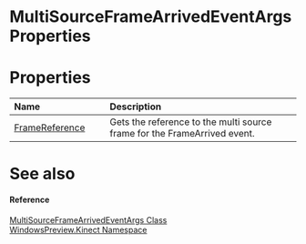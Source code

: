 MultiSourceFrameArrivedEventArgs Properties  
===========================================  

<span id="publicpropertiesSection"></span>

Properties  
==========  

<table>
<colgroup>
<col width="30%" />
<col width="60%" />
</colgroup>
<thead>
<tr class="header">
<th align="left">Name</th>
<th align="left">Description</th>
</tr>
</thead>
<tbody>
<tr class="odd">
<td align="left"><a href="Properties/FrameReference_Property.md">FrameReference</a></td>
<td align="left">Gets the reference to the multi source frame for the FrameArrived event.</td>
</tr>
</tbody>
</table>

<span id="ID4EI"></span>

See also  
========  

<span id="ID4EK"></span>
#### Reference  

[MultiSourceFrameArrivedEventArgs Class](../MultiSourceFrameArrivedEve.md)  
 [WindowsPreview.Kinect Namespace](../../Kinect.md)  



<!--Please do not edit the data in the comment block below.-->
<!--
TOCTitle : MultiSourceFrameArrivedEventArgs Properties
RLTitle : MultiSourceFrameArrivedEventArgs Properties
KeywordK : MultiSourceFrameArrivedEventArgs class, properties
KeywordA : Properties.T:WindowsPreview.Kinect.MultiSourceFrameArrivedEventArgs
AssetID : Properties.T:WindowsPreview.Kinect.MultiSourceFrameArrivedEventArgs
Locale : en-us
CommunityContent : 1
TargetOS : Windows
TopicType : kbSyntax
DocSet : K4Wv2
ProjType : K4Wv2Proj
Technology : Kinect for Windows
Product : Kinect for Windows SDK v2
productversion : 20
-->
